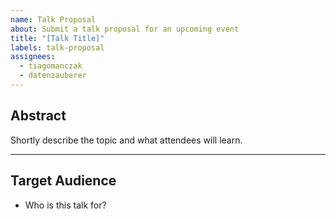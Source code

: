 ```yaml
---
name: Talk Proposal
about: Submit a talk proposal for an upcoming event
title: "[Talk Title]"
labels: talk-proposal
assignees:
  - tiagomanczak
  - datenzauberer
---
```


## Abstract

Shortly describe the topic and what attendees will learn.

---

## Target Audience

- Who is this talk for?
